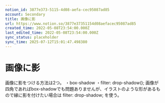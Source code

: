 ```yaml
---
notion_id: 3877e373-5115-4d08-aefa-cec95087ad85
account: Secondary
title: 画像に影
url: https://www.notion.so/3877e37351154d08aefacec95087ad85
created_time: 2022-05-08T23:54:00.000Z
last_edited_time: 2022-05-08T23:54:00.000Z
sync_status: placeholder
sync_time: 2025-07-12T15:01:47.498380
---
```

# 画像に影

画像に影をつける方法は2つ。
・box-shadow
・filter: drop-shadow();
画像が四角であればbox-shadowでも問題ありませんが、イラストのような形があるもので縁に影を付けたい場合は filter: drop-shadow; を使う。